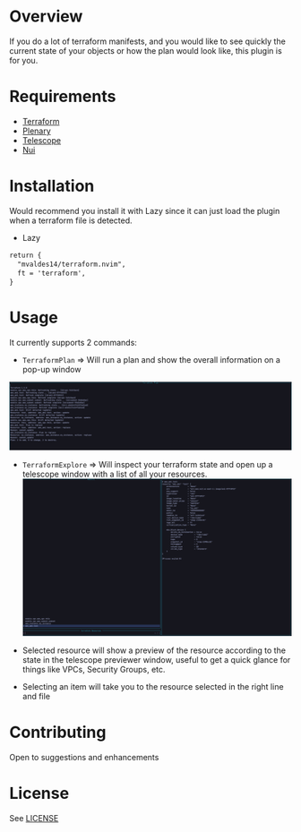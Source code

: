 # Overview

If you do a lot of terraform manifests, and you would like to see quickly the current state of your objects or how the plan would look like, this plugin is for you.

# Requirements

- [ Terraform ](https://developer.hashicorp.com/terraform/downloads)
- [ Plenary ](https://github.com/nvim-lua/plenary.nvim)
- [ Telescope ](https://github.com/nvim-telescope/telescope.nvim)
- [ Nui ](https://github.com/MunifTanjim/nui.nvim)

# Installation
Would recommend you install it with Lazy since it can just load the plugin when a terraform file is detected. 

- Lazy
```
return {
  "mvaldes14/terraform.nvim",
  ft = 'terraform',
}

```

# Usage

It currently supports 2 commands:

- `TerraformPlan` => Will run a plan and show the overall information on a pop-up window

![Plan](terraform-plan.png)

- `TerraformExplore` => Will inspect your terraform state and open up a telescope window with a list of all your resources.
  ![Explorer](terraform-explore.png)

- Selected resource will show a preview of the resource according to the state in the telescope previewer window, useful to get a quick glance for things like VPCs, Security Groups, etc.

- Selecting an item will take you to the resource selected in the right line and file

# Contributing

Open to suggestions and enhancements

# License

See [LICENSE](LICENSE)
